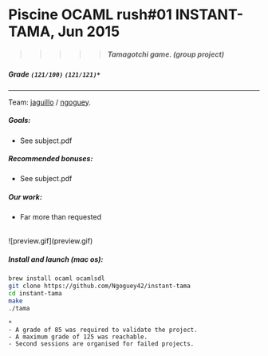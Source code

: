 # Piscine OCAML rush#01 INSTANT-TAMA, Jun 2015
>>>>> ##### Tamagotchi game. (group project)

##### Grade ``(121/100)`` ``(121/121)*``
----

Team: [jaguillo](https://github.com/Julow) / [ngoguey](https://github.com/Ngoguey42).
<BR>

##### Goals:
- See subject.pdf

##### Recommended bonuses:
- See subject.pdf

##### Our work:
- Far more than requested
<br>
![preview.gif](preview.gif)

##### Install and launch (mac os):

```sh
brew install ocaml ocamlsdl
git clone https://github.com/Ngoguey42/instant-tama
cd instant-tama
make
./tama
```

```
*
- A grade of 85 was required to validate the project.
- A maximum grade of 125 was reachable.
- Second sessions are organised for failed projects.
```
